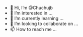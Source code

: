 - 👋 Hi, I’m @Chuchujb
- 👀 I’m interested in ...
- 🌱 I’m currently learning ...
- 💞️ I’m looking to collaborate on ...
- 📫 How to reach me ...

<!---
Chuchujb/Chuchujb is a ✨ special ✨ repository because its `README.md` (this file) appears on your GitHub profile.
You can click the Preview link to take a look at your changes.
--->
